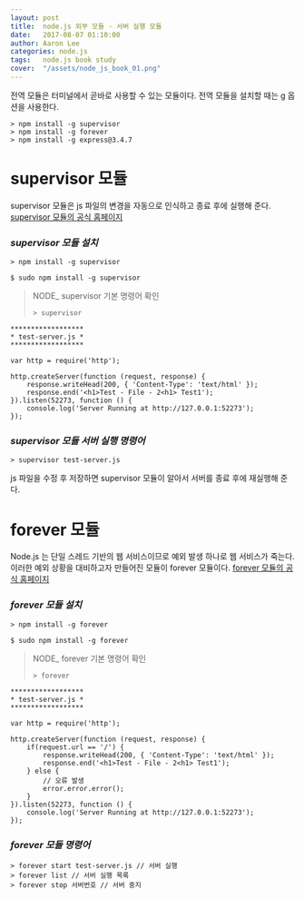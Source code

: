 ```yaml
---
layout: post
title:  node.js 외부 모듈 - 서버 실행 모듈
date:   2017-08-07 01:10:00
author: Aaron Lee
categories: node.js
tags:	node.js book study
cover:  "/assets/node_js_book_01.png"
---
```


전역 모듈은 터미널에서 곧바로 사용할 수 있는 모듈이다. 전역 모듈을 설치할 때는 g 옵션을 사용한다.
```
> npm install -g supervisor
> npm install -g forever
> npm install -g express@3.4.7
```

# supervisor 모듈
supervisor 모듈은 js 파일의 변경을 자동으로 인식하고 종료 후에 실행해 준다. [supervisor 모듈의 공식 홈페이지](https://github.com/isaacs/node-supervisor)

### *supervisor 모듈 설치*
```
> npm install -g supervisor
```

```
$ sudo npm install -g supervisor
```

> NODE_ supervisor 기본 명령어 확인  
> ```
> > supervisor
> ```

```
******************
* test-server.js *
******************

var http = require('http');

http.createServer(function (request, response) {
    response.writeHead(200, { 'Content-Type': 'text/html' });
    response.end('<h1>Test - File - 2<h1> Test1');
}).listen(52273, function () {
    console.log('Server Running at http://127.0.0.1:52273');
});
```

### *supervisor 모듈 서버 실행 명령어*
```
> supervisor test-server.js
```

js 파일을 수정 후 저장하면 supervisor 모듈이 알아서 서버를 종료 후에 재실행해 준다.

# forever 모듈
Node.js 는 단일 스레드 기반의 웹 서비스이므로 예외 발생 하나로 웹 서비스가 죽는다. 이러한 예외 상황을 대비하고자 만들어진 모듈이 forever 모듈이다. [forever 모듈의 공식 홈페이지](https://github.com/nodejitsu/forever)

### *forever 모듈 설치*
```
> npm install -g forever
```

```
$ sudo npm install -g forever
```

> NODE_ forever 기본 명령어 확인  
> ```
> > forever
> ```

```
******************
* test-server.js *
******************

var http = require('http');

http.createServer(function (request, response) {
    if(request.url == '/') {
        response.writeHead(200, { 'Content-Type': 'text/html' });
        response.end('<h1>Test - File - 2<h1> Test1');    
    } else {
        // 오류 발생
        error.error.error();
    }
}).listen(52273, function () {
    console.log('Server Running at http://127.0.0.1:52273');
});
```

### *forever 모듈 명령어*
```
> forever start test-server.js // 서버 실행
> forever list // 서버 실행 목록
> forever stop 서버번호 // 서버 중지
```